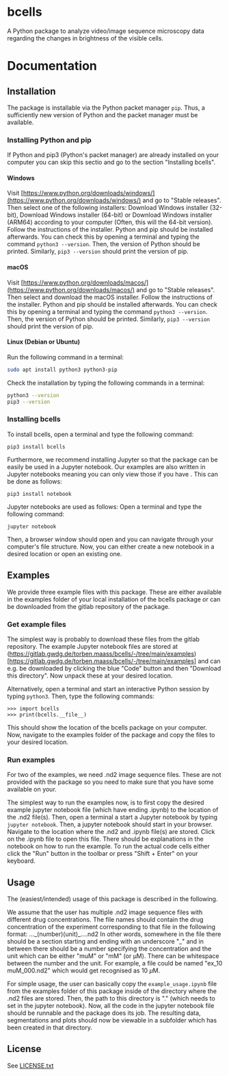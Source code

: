 # bcells

A Python package to analyze video/image sequence microscopy data regarding the changes in brightness of the visible cells.

# Documentation

## Installation

The package is installable via the Python packet manager `pip`. Thus, a sufficiently new version of Python and the packet manager must be available.

### Installing Python and pip

If Python and pip3 (Python's packet manager) are already installed on your computer you can skip this sectio and go to the section "Installing bcells".

#### Windows

Visit [https://www.python.org/downloads/windows/](https://www.python.org/downloads/windows/) and go to "Stable releases". Then select one of the following installers: Download Windows installer (32-bit), Download Windows installer (64-bit) or Download Windows installer (ARM64) according to your computer (Often, this will the 64-bit version). Follow the instructions of the installer. Python and pip should be installed afterwards. You can check this by opening a terminal and typing the command `python3 --version`. Then, the version of Python should be printed. Similarly, `pip3 --version` should print the version of pip.

#### macOS

Visit [https://www.python.org/downloads/macos/](https://www.python.org/downloads/macos/) and go to "Stable releases". Then select and download the macOS installer. Follow the instructions of the installer. Python and pip should be installed afterwards. You can check this by opening a terminal and typing the command `python3 --version`. Then, the version of Python should be printed. Similarly, `pip3 --version` should print the version of pip.

#### Linux (Debian or Ubuntu)

Run the following command in a terminal:
```bash
sudo apt install python3 python3-pip
```

Check the installation by typing the following commands in a terminal:
```bash
python3 --version
pip3 --version
```

### Installing bcells

To install bcells, open a terminal and type the following command:
```
pip3 install bcells
```

Furthermore, we recommend installing Jupyter so that the package can be easily be used in a Jupyter notebook. 
Our examples are also written in Jupyter notebooks meaning you can only view those if you have .
This can be done as follows:
```
pip3 install notebook
```
Jupyter notebooks are used as follows:
Open a terminal and type the following command:
```
jupyter notebook
```
Then, a browser window should open and you can navigate through your computer's file structure. Now, you can either create a new notebook in a desired location or open an existing one.

## Examples

We provide three example files with this package. These are either available in the examples folder of your local installation of the bcells package or can be downloaded from the gitlab repository of the package. 

### Get example files

The simplest way is probably to download these files from the gitlab repository. The example Jupyter notebook files are stored at (https://gitlab.gwdg.de/torben.maass/bcells/-/tree/main/examples)[https://gitlab.gwdg.de/torben.maass/bcells/-/tree/main/examples] and can e.g. be downloaded by clicking the blue "Code" button and then "Download this directory". Now unpack these at your desired location.

Alternatively, open a terminal and start an interactive Python session by typing `python3`. Then, type the following commands:
```
>>> import bcells
>>> print(bcells.__file__)
```
This should show the location of the bcells package on your computer. Now, navigate to the examples folder of the package and copy the files to your desired location.

### Run examples

For two of the examples, we need .nd2 image sequence files. These are not provided with the package so you need to make sure that you have some available on your. 

The simplest way to run the examples now, is to first copy the desired example jupyter notebook file (which have ending .ipynb) to the location of the .nd2 file(s). Then, open a terminal a start a Jupyter notebook by typing `jupyter notebook`. Then, a jupyter notebook should start in your browser. Navigate to the location where the .nd2 and .ipynb file(s) are stored. Click on the .ipynb file to open this file. There should be explanations in the notebook on how to run the example. To run the actual code cells either click the "Run" button in the toolbar or press "Shift + Enter" on your keyboard.

## Usage

The (easiest/intended) usage of this package is described in the following.

We assume that the user has multiple .nd2 image sequence files with different drug concentrations. The file names should contain the drug concentration of the experiment corresponding to that file in the following format: ...\_(number)(unit)\_....nd2
In other words, somewhere in the file there should be a section starting and ending with an underscore "_" and in between there should be a number specifying the concentration and the unit which can be either "muM" or "mM" (or µM). There can be whitespace between the number and the unit. For example, a file could be named "ex\_10 muM\_000.nd2" which would get recognised as 10 $\mu$M.

For simple usage, the user can basically copy the `example_usage.ipynb` file from the examples folder of this package inside of the directory where the .nd2 files are stored. Then, the path to this directory is "." (which needs to set in the jupyter notebook). Now, all the code in the jupyter notebook file should be runnable and the package does its job. The resulting data, segmentations and plots should now be viewable in a subfolder which has been created in that directory.

## License

See [LICENSE.txt](LICENSE.txt)

<!-- ## Citation -->